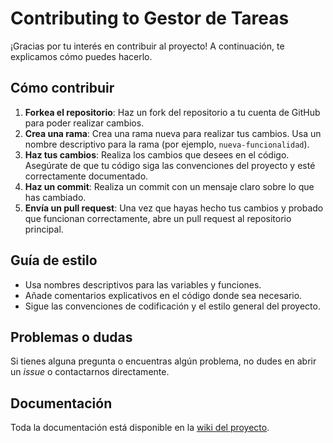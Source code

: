 # Contributing to Gestor de Tareas

¡Gracias por tu interés en contribuir al proyecto! A continuación, te explicamos cómo puedes hacerlo.

## Cómo contribuir

1. **Forkea el repositorio**: Haz un fork del repositorio a tu cuenta de GitHub para poder realizar cambios.
2. **Crea una rama**: Crea una rama nueva para realizar tus cambios. Usa un nombre descriptivo para la rama (por ejemplo, `nueva-funcionalidad`).
3. **Haz tus cambios**: Realiza los cambios que desees en el código. Asegúrate de que tu código siga las convenciones del proyecto y esté correctamente documentado.
4. **Haz un commit**: Realiza un commit con un mensaje claro sobre lo que has cambiado.
5. **Envía un pull request**: Una vez que hayas hecho tus cambios y probado que funcionan correctamente, abre un pull request al repositorio principal.

## Guía de estilo

- Usa nombres descriptivos para las variables y funciones.
- Añade comentarios explicativos en el código donde sea necesario.
- Sigue las convenciones de codificación y el estilo general del proyecto.

## Problemas o dudas

Si tienes alguna pregunta o encuentras algún problema, no dudes en abrir un *issue* o contactarnos directamente.

## Documentación

Toda la documentación está disponible en la [wiki del proyecto](#enlace-a-la-wiki).


